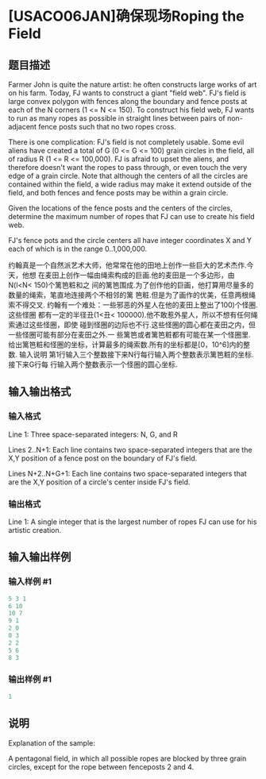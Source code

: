 # [USACO06JAN]确保现场Roping the Field

## 题目描述

Farmer John is quite the nature artist: he often constructs large works of art on his farm. Today, FJ wants to construct a giant "field web". FJ's field is large convex polygon with fences along the boundary and fence posts at each of the N corners (1 <= N <= 150). To construct his field web, FJ wants to run as many ropes as possible in straight lines between pairs of non-adjacent fence posts such that no two ropes cross.

There is one complication: FJ's field is not completely usable. Some evil aliens have created a total of G (0 <= G <= 100) grain circles in the field, all of radius R (1 <= R <= 100,000). FJ is afraid to upset the aliens, and therefore doesn't want the ropes to pass through, or even touch the very edge of a grain circle. Note that although the centers of all the circles are contained within the field, a wide radius may make it extend outside of the field, and both fences and fence posts may be within a grain circle.

Given the locations of the fence posts and the centers of the circles, determine the maximum number of ropes that FJ can use to create his field web.

FJ's fence pots and the circle centers all have integer coordinates X and Y each of which is in the range 0..1,000,000.

约翰真是一个自然派艺术大师，他常常在他的田地上创作一些巨大的艺术杰作.今天，他想 在麦田上创作一幅由绳索构成的巨画.他的麦田是一个多边形，由N(l<N< 150)个篱笆粧和之 间的篱笆围成.为了创作他的巨画，他打算用尽量多的数量的绳索，笔直地连接两个不相邻的篱 笆粧.但是为了画作的优美，任意两根绳索不得交叉. 约翰有一个难处：一些邪恶的外星人在他的麦田上整出了100)个怪圈.这些怪圈 都有一定的半径丑(1<丑< 100000).他不敢惹外星人，所以不想有任何绳索通过这些怪圈，即使 碰到怪圈的边际也不行.这些怪圈的圆心都在麦田之内，但一些怪圈可能有部分在麦田之外.一 些篱笆或者篱笆粧都有可能在某一个怪圈里. 给出篱笆粧和怪圈的坐标，计算最多的绳索数.所有的坐标都是[0，10^6]内的整数. 输入说明 第1行输入三个整数接下来N行每行输入两个整数表示篱笆粧的坐标.接下来G行每 行输入两个整数表示一个怪圈的圆心坐标. 

## 输入输出格式

### 输入格式

Line 1: Three space-separated integers: N, G, and R

Lines 2..N+1: Each line contains two space-separated integers that are the X,Y position of a fence post on the boundary of FJ's field.

Lines N+2..N+G+1: Each line contains two space-separated integers that are the X,Y position of a circle's center inside FJ's field.

### 输出格式

Line 1: A single integer that is the largest number of ropes FJ can use for his artistic creation.

## 输入输出样例

### 输入样例 #1

```cpp
5 3 1
6 10
10 7
9 1
2 0
0 3
2 2
5 6
8 3
```


### 输出样例 #1

```cpp
1
```


## 说明

Explanation of the sample:

A pentagonal field, in which all possible ropes are blocked by three grain circles, except for the rope between fenceposts 2 and 4.

